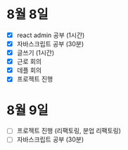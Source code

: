 # 8월 8일

-  [x] react admin 공부 (1시간)
-  [x] 자바스크립트 공부 (30분)
-  [x] 글쓰기 (1시간)
-  [x] 근로 회의
-  [x] 데플 회의
-  [x] 프로젝트 진행

# 8월 9일

- [ ] 프로젝트 진행 (리팩토링, 분업 리팩토링)
- [ ] 자바스크립트 공부 (30분)
